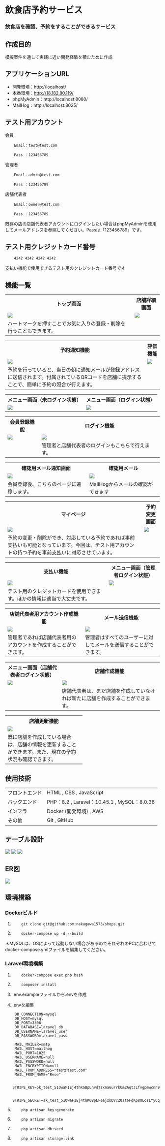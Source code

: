 # 飲食店予約サービス
### 飲食店を確認、予約をすることができるサービス

## 作成目的
模擬案件を通して実践に近い開発経験を積むために作成

## アプリケーションURL
- 開発環境：http://localhost/
- 本番環境：http://18.182.80.119/
- phpMyAdmin：http://localhost:8080/
- MailHog：http://localhost:8025/

## テスト用アカウント
会員

        Email：test@test.com

        Pass ：123456789

管理者

        Email：admin@test.com

        Pass ：123456789

店舗代表者

        Email：owner@test.com

        Pass ：123456789

既存の店の店舗代表者アカウントにログインしたい場合はphpMyAdminを使用してメールアドレスを参照してください。Passは「123456789」です。

## テスト用クレジットカード番号
        4242 4242 4242 4242

支払い機能で使用できるテスト用のクレジットカード番号です
## 機能一覧
<table>
<tr>
<th>
<div style="text-align: center;">
トップ画面
</div>
</th>
<th>
<div style="text-align: center;">
店舗詳細画面
</div>
</th>
</tr>
<tr>
<td>
 <img src="https://raw.githubusercontent.com/nakagawa1573/images/main/reservation/%E6%96%B0%E3%81%97%E3%81%84%E3%83%95%E3%82%A9%E3%83%AB%E3%83%80%E3%83%BC/top.png">
</td>
<td>
 <img src="https://raw.githubusercontent.com/nakagawa1573/images/main/reservation/%E6%96%B0%E3%81%97%E3%81%84%E3%83%95%E3%82%A9%E3%83%AB%E3%83%80%E3%83%BC/%E5%BA%97%E8%88%97%E8%A9%B3%E7%B4%B0.png">
</td>
</tr>
<tr>
<td>
ハートマークを押すことでお気に入りの登録・削除を行うこともできます。
</td>
<td>
</td>
</tr>
</table>

<table>
<tr>
<th>
<div style="text-align: center;">
予約通知機能
</div>
</th>
<th>
<div style="text-align: center;">
評価機能
</div>
</th>
</tr>
<tr>
<td>
 <img src="https://raw.githubusercontent.com/nakagawa1573/images/main/reservation/%E6%96%B0%E3%81%97%E3%81%84%E3%83%95%E3%82%A9%E3%83%AB%E3%83%80%E3%83%BC/%E4%BA%88%E7%B4%84%E3%83%A1%E3%83%BC%E3%83%AB%E9%80%9A%E7%9F%A5.png">
</td>
<td>
 <img src="https://raw.githubusercontent.com/nakagawa1573/images/main/reservation/%E6%96%B0%E3%81%97%E3%81%84%E3%83%95%E3%82%A9%E3%83%AB%E3%83%80%E3%83%BC/%E8%A9%95%E4%BE%A1.png">
</td>
</tr>
<tr>
<td>
予約を行っていると、当日の朝に通知メールが登録アドレスに送信されます。付属されているQRコードを店舗に提示することで、簡単に予約の照合が行えます。
</td>
<td>
</td>
</tr>
</table>

<table>
<tr>
<th>
<div style="text-align: center;">
メニュー画面（未ログイン状態）
</div>
</th>
<th>
<div style="text-align: center;">
メニュー画面（ログイン状態）
</div>
</th>
</tr>
<tr>
<td>
 <img src="https://raw.githubusercontent.com/nakagawa1573/images/main/reservation/%E6%96%B0%E3%81%97%E3%81%84%E3%83%95%E3%82%A9%E3%83%AB%E3%83%80%E3%83%BC/%E3%83%A1%E3%83%8B%E3%83%A5%E3%83%BC%EF%BC%88%E6%9C%AA%E3%83%AD%E3%82%B0%E3%82%A4%E3%83%B3%EF%BC%89.png">
</td>
<td>
 <img src="https://raw.githubusercontent.com/nakagawa1573/images/main/reservation/%E6%96%B0%E3%81%97%E3%81%84%E3%83%95%E3%82%A9%E3%83%AB%E3%83%80%E3%83%BC/%E3%83%A1%E3%83%8B%E3%83%A5%E3%83%BC%EF%BC%88%E3%83%AD%E3%82%B0%E3%82%A4%E3%83%B3%EF%BC%89.png">
</td>
</tr>
</table>

<table>
<tr>
<th>
<div style="text-align: center;">
会員登録機能
</div>
</th>
<th>
<div style="text-align: center;">
ログイン機能
</div>
</th>
</tr>
<tr>
<td>
 <img src="https://raw.githubusercontent.com/nakagawa1573/images/main/reservation/%E6%96%B0%E3%81%97%E3%81%84%E3%83%95%E3%82%A9%E3%83%AB%E3%83%80%E3%83%BC/%E4%BC%9A%E5%93%A1%E7%99%BB%E9%8C%B2.png">
</td>
<td>
 <img src="https://raw.githubusercontent.com/nakagawa1573/images/main/reservation/%E6%96%B0%E3%81%97%E3%81%84%E3%83%95%E3%82%A9%E3%83%AB%E3%83%80%E3%83%BC/%E3%83%AD%E3%82%B0%E3%82%A4%E3%83%B3.png">
</td>
</tr>
<tr>
<td>
</td>
<td>
管理者と店舗代表者のログインもこちらで行えます。
</td>
</tr>
</table>

<table>
<tr>
<th>
<div style="text-align: center;">
確認用メール通知画面
</div>
</th>
<th>
<div style="text-align: center;">
確認用メール
</div>
</th>
</tr>
<tr>
<td>
 <img src="https://raw.githubusercontent.com/nakagawa1573/images/main/reservation/%E6%96%B0%E3%81%97%E3%81%84%E3%83%95%E3%82%A9%E3%83%AB%E3%83%80%E3%83%BC/%E7%A2%BA%E8%AA%8D%E7%94%A8%E3%83%A1%E3%83%BC%E3%83%AB%E9%80%9A%E7%9F%A5%E7%94%BB%E9%9D%A2.png">
</td>
<td>
 <img src="https://raw.githubusercontent.com/nakagawa1573/images/main/reservation/%E6%96%B0%E3%81%97%E3%81%84%E3%83%95%E3%82%A9%E3%83%AB%E3%83%80%E3%83%BC/%E7%A2%BA%E8%AA%8D%E3%83%A1%E3%83%BC%E3%83%AB.png">
</td>
</tr>
</tr>
<tr>
<td>
会員登録後、こちらのページに遷移します。
</td>
<td>
MailHogからメールの確認ができます
</td>
</tr>
</table>

<table>
<tr>
<th>
<div style="text-align: center;">
マイページ
</div>
</th>
<th>
<div style="text-align: center;">
予約変更画面
</div>
</th>
</tr>
<tr>
<td>
 <img src="https://raw.githubusercontent.com/nakagawa1573/images/main/reservation/%E6%96%B0%E3%81%97%E3%81%84%E3%83%95%E3%82%A9%E3%83%AB%E3%83%80%E3%83%BC/%E3%83%9E%E3%82%A4%E3%83%9A%E3%83%BC%E3%82%B8.png">
</td>
<td>
 <img src="https://raw.githubusercontent.com/nakagawa1573/images/main/reservation/%E6%96%B0%E3%81%97%E3%81%84%E3%83%95%E3%82%A9%E3%83%AB%E3%83%80%E3%83%BC/%E4%BA%88%E7%B4%84%E5%A4%89%E6%9B%B4.png">
</td>
</tr>
<tr>
<td>
予約の変更・削除ができ、対応している予約であれば事前支払いも可能となっています。今回は、テスト用アカウントの持つ予約を事前支払いに対応させています。
</td>
<td>
</td>
</tr>
</table>

<table>
<tr>
<th>
<div style="text-align: center;">
支払い機能
</div>
</th>
<th>
<div style="text-align: center;">
メニュー画面（管理者ログイン状態）
</div>
</th>
</tr>
<tr>
<td>
 <img src="https://raw.githubusercontent.com/nakagawa1573/images/main/reservation/%E6%96%B0%E3%81%97%E3%81%84%E3%83%95%E3%82%A9%E3%83%AB%E3%83%80%E3%83%BC/%E6%94%AF%E6%89%95%E3%81%84%E7%94%BB%E9%9D%A2.png">
</td>
<td>
 <img src="https://raw.githubusercontent.com/nakagawa1573/images/main/reservation/%E6%96%B0%E3%81%97%E3%81%84%E3%83%95%E3%82%A9%E3%83%AB%E3%83%80%E3%83%BC/%E3%83%A1%E3%83%8B%E3%83%A5%E3%83%BC%EF%BC%88%E3%82%A2%E3%83%89%E3%83%9F%E3%83%B3%EF%BC%89.png">
</td>
</tr>
<tr>
<td>
テスト用のクレジットカードを使用できます。ほかの情報は適当で大丈夫です。
</td>
<td>
</td>
</tr>
</table>

<table>
<tr>
<th>
<div style="text-align: center;">
店舗代表者用アカウント作成機能
</div>
</th>
<th>
<div style="text-align: center;">
メール送信機能
</div>
</th>
</tr>
<tr>
<td>
 <img src="https://raw.githubusercontent.com/nakagawa1573/images/main/reservation/%E6%96%B0%E3%81%97%E3%81%84%E3%83%95%E3%82%A9%E3%83%AB%E3%83%80%E3%83%BC/%E3%82%AA%E3%83%BC%E3%83%8A%E3%83%BC%E7%99%BB%E9%8C%B2.png">
</td>
<td>
 <img src="https://raw.githubusercontent.com/nakagawa1573/images/main/reservation/%E6%96%B0%E3%81%97%E3%81%84%E3%83%95%E3%82%A9%E3%83%AB%E3%83%80%E3%83%BC/%E3%83%A1%E3%83%BC%E3%83%AB%E9%80%81%E4%BF%A1.png">
</td>
</tr>
</tr>
<tr>
<td>
管理者であれば店舗代表者用のアカウントを作成することができます。
</td>
<td>
管理者はすべてのユーザーに対してメールを送信することができます。
</td>
</tr>
</table>

<table>
<tr>
<th>
<div style="text-align: center;">
メニュー画面（店舗代表者ログイン状態）
</div>
</th>
<th>
<div style="text-align: center;">
店舗作成機能
</div>
</th>
</tr>
<tr>
<td>
 <img src="https://raw.githubusercontent.com/nakagawa1573/images/main/reservation/%E6%96%B0%E3%81%97%E3%81%84%E3%83%95%E3%82%A9%E3%83%AB%E3%83%80%E3%83%BC/%E3%83%A1%E3%83%8B%E3%83%A5%E3%83%BC%EF%BC%88%E3%82%AA%E3%83%BC%E3%83%8A%E3%83%BC%EF%BC%89.png">
</td>
<td>
 <img src="https://raw.githubusercontent.com/nakagawa1573/images/main/reservation/%E6%96%B0%E3%81%97%E3%81%84%E3%83%95%E3%82%A9%E3%83%AB%E3%83%80%E3%83%BC/%E5%BA%97%E8%88%97%E4%BD%9C%E6%88%90.png">
</td>
</tr>
<tr>
<td>
</td>
<td>
店舗代表者は、まだ店舗を作成していなければ新たに店舗を作成することができます。
</td>
</tr>
</table>

<table style='width:50%'>
<tr>
<th>
<div style="text-align: center;">
店舗更新機能
</div>
</th>
</tr>
<tr>
<td>
 <img src="https://raw.githubusercontent.com/nakagawa1573/images/main/reservation/%E6%96%B0%E3%81%97%E3%81%84%E3%83%95%E3%82%A9%E3%83%AB%E3%83%80%E3%83%BC/%E5%BA%97%E8%88%97%E6%9B%B4%E6%96%B0.png">
</td>
</tr>
<tr>
<td>
既に店舗を作成している場合は、店舗の情報を更新することができます。また、現在の予約状況も確認できます。
</td>
</tr>
</table>

## 使用技術
<table>
<tr>
<td>
フロントエンド
</td>
<td>
HTML , CSS , JavaScript
</td>
</tr>
<tr>
<td>
バックエンド
</td>
<td>
PHP：8.2 ,
Laravel：10.45.1 ,
MySQL：8.0.36
</td>
</tr>
<tr>
<td>
インフラ
</td>
<td>
Docker (開発環境) ,
AWS
</td>
</tr>
<tr>
<td>
その他
</td>
<td>
Git , GitHub
</td>
</tr>
</table>

## テーブル設計
 <img src="https://raw.githubusercontent.com/nakagawa1573/images/main/reservation/table1.png">
 <img src="https://raw.githubusercontent.com/nakagawa1573/images/main/reservation/table2.png">
 <img src="https://raw.githubusercontent.com/nakagawa1573/images/main/reservation/table3.png">

## ER図
 <img src="https://raw.githubusercontent.com/nakagawa1573/images/main/reservation/reservation.drawio.png">

## 環境構築
### Dockerビルド
1.         git clone git@github.com:nakagawa1573/shops.git
2.         docker-compose up -d --build

＊MySQLは、OSによって起動しない場合があるのでそれぞれのPCに合わせて docker-compose.ymlファイルを編集してください。

### Laravel環境構築
1.         docker-compose exec php bash
2.         composer install
3. .env.exampleファイルから.envを作成
4. .envを編集

        DB_CONNECTION=mysql
        DB_HOST=mysql
        DB_PORT=3306
        DB_DATABASE=laravel_db
        DB_USERNAME=laravel_user
        DB_PASSWORD=laravel_pass
   
        MAIL_MAILER=smtp
        MAIL_HOST=mailhog
        MAIL_PORT=1025
        MAIL_USERNAME=null
        MAIL_PASSWORD=null
        MAIL_ENCRYPTION=null
        MAIL_FROM_ADDRESS="test@test.com"
        MAIL_FROM_NAME="Rese"

        STRIPE_KEY=pk_test_51OwaF1Ej4thKGBpLnvdTzxna6urrkUm2AqtJLfvgpmwcnn9elUJORyof8iPnPtHQzs6aqgBuRaHLrG5V2KVxXSCl00umi16ofV

        STRIPE_SECRET=sk_test_51OwaF1Ej4thKGBpLFeajzbDVcZ0zt6FdKp8OLozLYyCqbyslLTN2pMYKW85yr9VgMIxJSQfl7C0FasgZLVYVyp2C00jdTkefhY
1.         php artisan key:generate
2.         php artisan migrate
3.         php artisan db:seed
4.         php artisan storage:link
